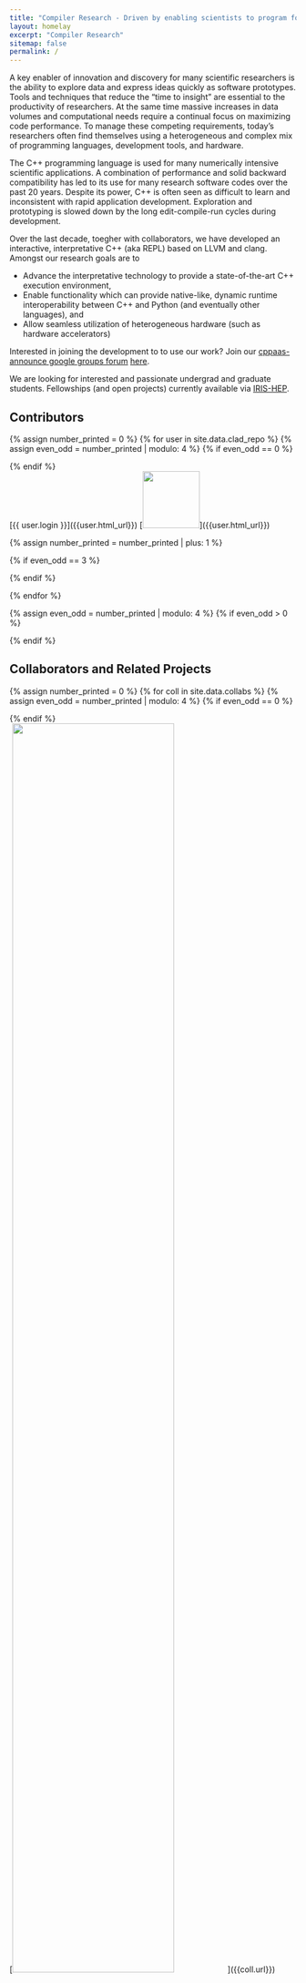 ```yaml
---
title: "Compiler Research - Driven by enabling scientists to program for speed, Interoperability, Interactivity, Flexibility, and Reproducibility"
layout: homelay
excerpt: "Compiler Research"
sitemap: false
permalink: /
---
```



A key enabler of innovation and discovery for many scientific researchers is the ability to explore data and express ideas quickly as software prototypes. Tools and techniques that reduce the “time to insight” are essential to the productivity of researchers. At the same time massive increases in data volumes and computational needs require a continual focus on maximizing code performance. To manage these competing requirements, today’s researchers often find themselves using a heterogeneous and complex mix of programming languages, development tools, and hardware.

The C++ programming language is used for many numerically intensive scientific applications. A combination of performance and solid backward compatibility has led to its use for many research software codes over the past 20 years. Despite its power, C++ is often seen as difficult to learn and inconsistent with rapid application development. Exploration and prototyping is slowed down by the long edit-compile-run cycles during development.

Over the last decade, toegher with collaborators,
we have developed an interactive, interpretative C++ (aka REPL) based on LLVM and clang.
Amongst our research goals are to 
 * Advance the interpretative technology to provide a state-of-the-art C++ execution environment,
 * Enable functionality which can provide native-like, dynamic runtime interoperability between
C++ and Python (and eventually other languages), and
 * Allow seamless utilization of heterogeneous hardware (such as hardware accelerators)


Interested in joining the development to to use our work? Join our [cppaas-announce google groups forum](https://groups.google.com/forum/#!forum/cppaas-announce) [here](https://groups.google.com/forum/#!forum/cppaas-announce/join).

We are looking for interested and passionate undergrad and graduate students. Fellowships (and open projects) currently available via [IRIS-HEP](https://iris-hep.org/fellows.html).

## Contributors

{% assign number_printed = 0 %}
{% for user in site.data.clad_repo %}
{% assign even_odd = number_printed | modulo: 4 %}
{% if even_odd == 0 %}
<div class="row">
{% endif %}

<div class="col-sm-3 clearfix">
  [{{ user.login }}]({{user.html_url}})
  [<img src="{{user.avatar_url}}" width="100" style="float: center" />]({{user.html_url}})
</div>

{% assign number_printed = number_printed | plus: 1 %}

{% if even_odd == 3 %}
</div>
{% endif %}

{% endfor %}

{% assign even_odd = number_printed | modulo: 4 %}
{% if even_odd > 0 %}
</div>
{% endif %}


<br />

## Collaborators and Related Projects

{% assign number_printed = 0 %}
{% for coll in site.data.collabs %}
{% assign even_odd = number_printed | modulo: 4 %}
{% if even_odd == 0 %}
<div class="row">
{% endif %}

<div class="col-sm-3 clearfix">
  [<img src="/assets/collab_logos/{{coll.logo}}" class="img-responsive" width="75%" style="float: center" />]({{coll.url}})
</div>

{% assign number_printed = number_printed | plus: 1 %}

{% if even_odd == 3 %}
</div>
{% endif %}

{% endfor %}

{% assign even_odd = number_printed | modulo: 4 %}
{% if even_odd > 0 %}
</div>
{% endif %}
